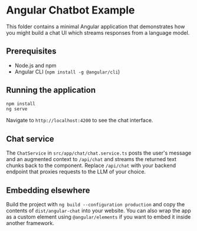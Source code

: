 # Angular Chatbot Example

This folder contains a minimal Angular application that demonstrates how you might build a chat UI which streams responses from a language model.

## Prerequisites

- Node.js and npm
- Angular CLI (`npm install -g @angular/cli`)

## Running the application

```bash
npm install
ng serve
```

Navigate to `http://localhost:4200` to see the chat interface.

## Chat service

The `ChatService` in `src/app/chat/chat.service.ts` posts the user's message and an augmented context to `/api/chat` and streams the returned text chunks back to the component. Replace `/api/chat` with your backend endpoint that proxies requests to the LLM of your choice.

## Embedding elsewhere

Build the project with `ng build --configuration production` and copy the contents of `dist/angular-chat` into your website. You can also wrap the app as a custom element using `@angular/elements` if you want to embed it inside another framework.
